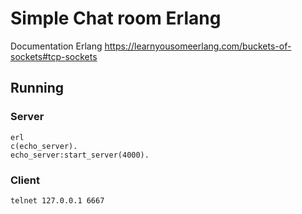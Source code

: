 Simple Chat room Erlang
=============
Documentation Erlang
https://learnyousomeerlang.com/buckets-of-sockets#tcp-sockets

Running
-----------
### Server
```
erl
c(echo_server).
echo_server:start_server(4000).
```

### Client
```
telnet 127.0.0.1 6667
```
